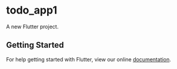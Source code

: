 # todo_app1

A new Flutter project.

## Getting Started

For help getting started with Flutter, view our online
[documentation](https://flutter.io/).
